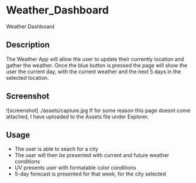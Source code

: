 # Weather_Dashboard
Weather Dashboard
## Description
The Weather App will allow the user to update their currently location and gather the weather. Once the blue button is pressed the page will show the user the current day, with the current weather and the next 5 days in the selected location. 
## Screenshot
![screenshot] ./assets/capture.jpg
If for some reason this page doesnt come attached, I have uploaded to the Assets file under Explorer.
## Usage
- The user is able to seach for a city
- The user will then be presented with current and future weather conditions
- UV presents user with formatable color conditions
- 5-day forecast is presented for that week, for the city selected
